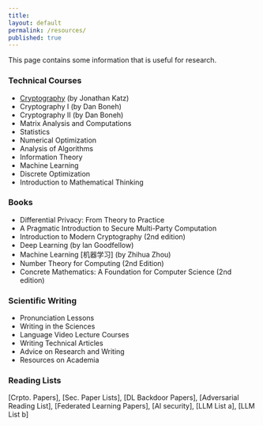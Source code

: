 ```yaml
---
title:
layout: default
permalink: /resources/
published: true
---
```


This page contains some information that is useful for research.

### Technical Courses
- [Cryptography](https://www.coursera.org/learn/cryptography) (by Jonathan Katz)
- Cryptography I (by Dan Boneh)
- Cryptography II (by Dan Boneh)
- Matrix Analysis and Computations
- Statistics
- Numerical Optimization
- Analysis of Algorithms
- Information Theory
- Machine Learning
- Discrete Optimization
- Introduction to Mathematical Thinking

### Books
- Differential Privacy: From Theory to Practice
- A Pragmatic Introduction to Secure Multi-Party Computation
- Introduction to Modern Cryptography (2nd edition)
- Deep Learning (by Ian Goodfellow)
- Machine Learning [机器学习] (by Zhihua Zhou)
- Number Theory for Computing (2nd Edition)
- Concrete Mathematics: A Foundation for Computer Science (2nd edition)

### Scientific Writing
- Pronunciation Lessons 
- Writing in the Sciences
- Language Video Lecture Courses
- Writing Technical Articles
- Advice on Research and Writing
- Resources on Academia

### Reading Lists
[Crpto. Papers], [Sec. Paper Lists], [DL Backdoor Papers], [Adversarial Reading List], [Federated Learning Papers], [AI security], [LLM List a], [LLM List b]


